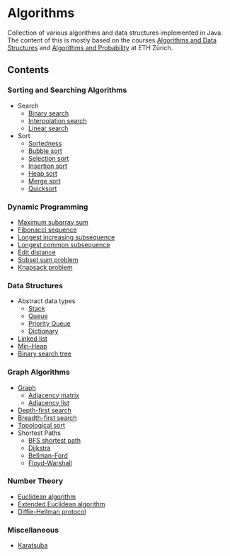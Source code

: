 # Algorithms

Collection of various algorithms and data structures implemented in Java. The content of this is mostly based on the
courses [Algorithms and Data Structures](http://www.vorlesungsverzeichnis.ethz.ch/Vorlesungsverzeichnis/lerneinheit.view?semkez=2021W&ansicht=KATALOGDATEN&lerneinheitId=146603&lang=en)
and [Algorithms and Probability](http://www.vorlesungsverzeichnis.ethz.ch/Vorlesungsverzeichnis/lerneinheit.view?semkez=2021S&ansicht=KATALOGDATEN&lerneinheitId=149533&lang=en)
at ETH Zürich.

## Contents

### Sorting and Searching Algorithms

* Search
    * [Binary search](src/sorting_searching/BinarySearch.java)
    * [Interpolation search](src/sorting_searching/InterpolationSearch.java)
    * [Linear search](src/sorting_searching/LinearSearch.java)
* Sort
    * [Sortedness](src/sorting_searching/Sortedness.java)
    * [Bubble sort](src/sorting_searching/BubbleSort.java)
    * [Selection sort](src/sorting_searching/SelectionSort.java)
    * [Insertion sort](src/sorting_searching/InsertionSort.java)
    * [Heap sort](src/sorting_searching/HeapSort.java)
    * [Merge sort](src/sorting_searching/MergeSort.java)
    * [Quicksort](src/sorting_searching/QuickSort.java)

### Dynamic Programming

* [Maximum subarray sum](src/dynamic_programming/MaximumSubarraySum.java)
* [Fibonacci sequence](src/dynamic_programming/Fibonacci.java)
* [Longest increasing subsequence](src/dynamic_programming/LongestIncreasingSubsequence.java)
* [Longest common subsequence](src/dynamic_programming/LongestCommonSubsequence.java)
* [Edit distance](src/dynamic_programming/EditDistance.java)
* [Subset sum problem](src/dynamic_programming/SubsetSum.java)
* [Knapsack problem](src/dynamic_programming/Knapsack.java)

### Data Structures

* Abstract data types
    * [Stack](src/data_structures/Stack.java)
    * [Queue](src/data_structures/Queue.java)
    * [Priority Queue](src/data_structures/PriorityQueue.java)
    * [Dictionary](src/data_structures/Dictionary.java)
* [Linked list](src/data_structures/LinkedList.java)
* [Min-Heap](src/data_structures/Heap.java)
* [Binary search tree](src/data_structures/BinarySearchTree.java)

### Graph Algorithms

* [Graph](src/graph_algorithms/Graph.java)
    * [Adjacency matrix](src/graph_algorithms/AdjacencyMatrixGraph.java)
    * [Adjacency list](src/graph_algorithms/AdjacencyListGraph.java)
* [Depth-first search](src/graph_algorithms/DepthFirstSearch.java)
* [Breadth-first search](src/graph_algorithms/BreadthFirstSearch.java)
* [Topological sort](src/graph_algorithms/TopologicalSort.java)
* Shortest Paths
    * [BFS shortest path](src/graph_algorithms/BreadthFirstSearchShortestPath.java)
    * [Dijkstra](src/graph_algorithms/Dijkstra.java)
    * [Bellman-Ford](src/graph_algorithms/BellmanFord.java)
    * [Floyd-Warshall](src/graph_algorithms/FloydWarshall.java)

### Number Theory

* [Euclidean algorithm](src/number_theory/euclidean_algorithm.py)
* [Extended Euclidean algorithm](src/number_theory/extended_euclidean_algorithm.py)
* [Diffie-Hellman protocol](src/number_theory/diffie_hellman.py)

### Miscellaneous

* [Karatsuba](src/miscellaneous/Karatsuba.java)
